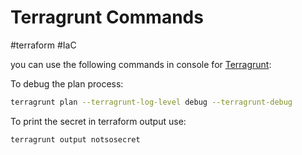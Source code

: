 # Terragrunt Commands
#terraform #IaC 

you can use the following commands in console for [Terragrunt](DevOps/IAC/Terraform/Terragrunt.md):

To debug the plan process:

```bash
terragrunt plan --terragrunt-log-level debug --terragrunt-debug
```


To print the secret in terraform output use:
```bash
terragrunt output notsosecret
```